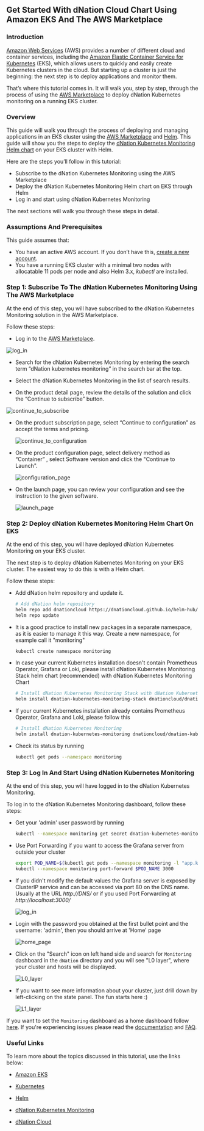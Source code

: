## Get Started With dNation Cloud Chart Using Amazon EKS And The AWS Marketplace



### Introduction

[Amazon Web Services](https://aws.amazon.com/) (AWS) provides a number of different cloud and container services, including the [Amazon Elastic Container Service for Kubernetes](https://aws.amazon.com/eks/) (EKS), which allows users to quickly and easily create Kubernetes clusters in the cloud. But starting up a cluster is just the beginning: the next step is to deploy applications and monitor them.

That’s where this tutorial comes in. It will walk you, step by step, through the process of using the [AWS Marketplace](https://aws.amazon.com/marketplace) to deploy dNation Kubernetes monitoring on a running EKS cluster.



### Overview

This guide will walk you through the process of deploying and managing applications in an EKS cluster using the [AWS Marketplace](https://aws.amazon.com/marketplace) and [Helm](https://helm.sh/). This guide will show you the steps to deploy the [dNation Kubernetes Monitoring Helm chart](https://github.com/dNationCloud/kubernetes-monitoring) on your EKS cluster with Helm.

Here are the steps you’ll follow in this tutorial:

- Subscribe to the dNation Kubernetes Monitoring using the AWS Marketplace
- Deploy the dNation Kubernetes Monitoring Helm chart on EKS through Helm
- Log in and start using dNation Kubernetes Monitoring

The next sections will walk you through these steps in detail.



### Assumptions And Prerequisites

This guide assumes that:

- You have an active AWS account. If you don’t have this, [create a new account](https://aws.amazon.com/).
- You have a running EKS cluster with a minimal two nodes with allocatable 11 pods per node and also Helm 3.x, *kubectl*  are installed. 



### Step 1: Subscribe To The dNation Kubernetes Monitoring Using The AWS Marketplace

At the end of this step, you will have subscribed to the dNation Kubernetes Monitoring  solution in the AWS Marketplace.

Follow these steps:

- Log in to the [AWS Marketplace](https://aws.amazon.com/marketplace).

![log_in](images/aws_log_in.png)

- Search for the dNation Kubernetes Monitoring by entering the search term “dNation kubernetes monitoring” in the search bar at the top.

  

- Select the dNation Kubernetes Monitoring in the list of search results.

  

- On the product detail page, review the details of the solution and click the “Continue to subscribe” button.

![continue_to_subscribe](images/continue_to_subscribe.png)



- On the product subscription page, select “Continue to configuration” as accept the terms and pricing.

  ![continue_to_configuration](images/continue_to_conf.png)

  

- On the product configuration page, select delivery method as “Container” , select Software version and click the "Continue to Launch".

  ![configuration_page](images/conf_page.png)

  

- On the launch page, you can review your configuration and see the instruction to the given software.

  ![launch_page](images/launch.png)



### Step 2: Deploy dNation Kubernetes Monitoring Helm Chart On EKS

At the end of this step, you will have deployed dNation Kubernetes Monitoring  on your EKS cluster.

The next step is to deploy dNation Kubernetes Monitoring on your EKS cluster. The easiest way to do this is with a Helm chart.



Follow these steps:

- Add dNation helm repository and update it.

  ``` bash
  # Add dNation helm repository
  helm repo add dnationcloud https://dnationcloud.github.io/helm-hub/
  helm repo update
  ```

  

- It is a good practice to install new packages in a separate namespace, as it is easier to manage it this way. Create a new namespace, for example call it "monitoring"

  ```bash
  kubectl create namespace monitoring
  ```

  

- In case your current Kubernetes installation doesn't contain Prometheus Operator, Grafana or Loki, please install dNation Kubernetes Monitoring Stack helm chart (recommended) with dNation Kubernetes Monitoring Chart

  ```bash
  # Install dNation Kubernetes Monitoring Stack with dNation Kubernetes Monitoring chart
  helm install dnation-kubernetes-monitoring-stack dnationcloud/dnation-kubernetes-monitoring-stack --namespace monitoring
  ```

  

- If your current Kubernetes installation already contains Prometheus Operator, Grafana and Loki, please follow this

  ```bash
  # Install dNation Kubernetes Monitoring
  helm install dnation-kubernetes-monitoring dnationcloud/dnation-kubernetes-monitoring --namespace monitoring
  ```
  
  
  
- Check its status by running

  ```bash
  kubectl get pods --namespace monitoring 
  ```



### Step 3: Log In And Start Using dNation Kubernetes Monitoring

At the end of this step, you will have logged in to the dNation Kubernetes Monitoring.



To log in to the dNation Kubernetes Monitoring dashboard, follow these steps:

- Get your 'admin' user password by running

  ```bash
  kubectl --namespace monitoring get secret dnation-kubernetes-monitoring-stack-grafana -o jsonpath="{.data.admin-password}" | base64 --decode ; echo
  ```

  

- Use Port Forwarding if you want to access the Grafana server from outside your cluster

  ```bash
  export POD_NAME=$(kubectl get pods --namespace monitoring -l "app.kubernetes.io/name=grafana,app.kubernetes.io/instance=dnation-kubernetes-monitoring-stack" -o jsonpath="{.items[0].metadata.name}")
  kubectl --namespace monitoring port-forward $POD_NAME 3000
  ```

  

- If you didn't modify the default values the Grafana server is exposed by ClusterIP service and can be accessed via port 80 on the DNS name. Usually at the URL *http://DNS/* or if you used Port Forwarding at *http://localhost:3000/*

  ![log_in](images/log_in.png)

  

- Login with the password you obtained at the first bullet point and the username: 'admin', then you should arrive at 'Home' page

  ![home_page](images/home.png)

  

- Click on the "Search" icon on left hand side and search for `Monitoring` dashboard in the `dNation` directory and you will see "L0 layer", where your cluster and hosts will be displayed. 

  ![L0_layer](images/l0.png)

  

- If you want to see more information about your cluster, just drill down by left-clicking on the state panel. The fun starts here :)

  ![L1_layer](images/l1_k8s.png)



If you want to set the `Monitoring` dashboard as a home dashboard follow [here](https://grafana.com/docs/grafana/latest/administration/change-home-dashboard/#set-the-default-dashboard-through-preferences). If you're experiencing issues please read the [documentation](https://dnationcloud.github.io/kubernetes-monitoring/docs/documentation) and [FAQ](https://dnationcloud.github.io/kubernetes-monitoring/helpers/FAQ/).



### Useful Links

To learn more about the topics discussed in this tutorial, use the links below:

- [Amazon EKS](https://aws.amazon.com/eks/)

- [Kubernetes](https://kubernetes.io/)

- [Helm](https://helm.sh/)

- [dNation Kubernetes Monitoring](https://github.com/dNationCloud/kubernetes-monitoring)

- [dNation Cloud](https://dnation.cloud/)